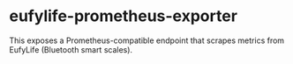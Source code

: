 # eufylife-prometheus-exporter

This exposes a Prometheus-compatible endpoint that scrapes metrics from EufyLife (Bluetooth smart scales).
